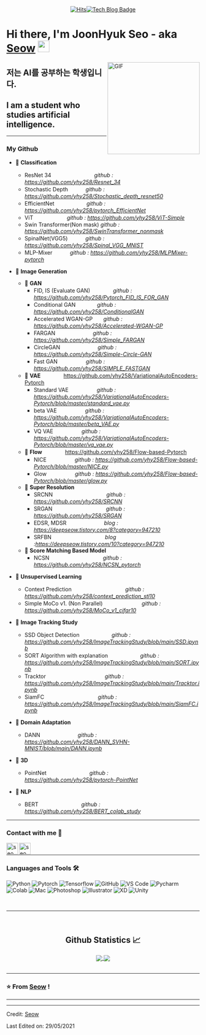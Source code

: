   <div align=center>
	
[![Hits](https://hits.seeyoufarm.com/api/count/incr/badge.svg?url=https%3A%2F%2Fgithub.com%2Fyhy258&count_bg=%23CCB1ED&title_bg=%23433636&icon=snapchat.svg&icon_color=%23C9B5DD&title=hits&edge_flat=false)](https://hits.seeyoufarm.com)[![Tech Blog Badge](http://img.shields.io/badge/-Tech%20blog-black?style=flat-square&logo=github&link=https://deepseow.tistory.com/)](https://deepseow.tistory.com/)
	
  </div>
 
# Hi there, I'm JoonHyuk Seo - aka [Seow](https://velog.io/@yhyj1001) <img width="30px" src="https://media.tenor.com/images/3b388fe03da271d2674faf85eb7c3fcd/tenor.gif" />

<img align="right" alt="GIF" height="240px" src="https://user-images.githubusercontent.com/33916246/116817592-19277500-aba2-11eb-9714-78d7b3c81d2f.png" />

## 저는 AI를 공부하는 학생입니다.
## I am a student who studies artificial intelligence.  

---
  
### My Github
- 💫 **Classification**
	- ResNet 34　　　　　　　　*github : https://github.com/yhy258/Resnet_34*
	- Stochastic Depth 　　　*github : https://github.com/yhy258/Stochastic_depth_resnet50*
	- EfficientNet　　　　　　*github : https://github.com/yhy258/pytorch_EfficientNet*
	- ViT　　　　　　          *github : https://github.com/yhy258/ViT-Simple*
	- Swin Transformer(Non mask)    *github : https://github.com/yhy258/SwinTransformer_nonmask*
	- SpinalNet(VGG5) 　　　*github : https://github.com/yhy258/Spinal_VGG_MNIST*
	- MLP-Mixer  　　　*github : https://github.com/yhy258/MLPMixer-pytorch*  

- 💫 **Image Generation**
	- 💫 **GAN**
		- FID, IS (Evaluate GAN) 　　　　*github : https://github.com/yhy258/Pytorch_FID_IS_FOR_GAN*
		- Conditional GAN　　　　*github : https://github.com/yhy258/ConditionalGAN*
		- Accelerated WGAN-GP　　*github : https://github.com/yhy258/Accelerated-WGAN-GP*  
		- FARGAN　　　　　　　*github : https://github.com/yhy258/Simple_FARGAN*
		- CircleGAN　　　　　　　*github : https://github.com/yhy258/Simple-Circle-GAN*  
		- Fast GAN　　　　　 *github : https://github.com/yhy258/SIMPLE_FASTGAN*
	- 💫 **VAE**　　　　 https://github.com/yhy258/VariationalAutoEncoders-Pytorch  
		- Standard VAE　　　　　 *github :  https://github.com/yhy258/VariationalAutoEncoders-Pytorch/blob/master/standard_vae.py*  
		- beta VAE　　　　　 *github :  https://github.com/yhy258/VariationalAutoEncoders-Pytorch/blob/master/beta_VAE.py*  
		- VQ VAE　　　　　 *github :  https://github.com/yhy258/VariationalAutoEncoders-Pytorch/blob/master/vq_vae.py*  
	- 💫 **Flow**　　　　 https://github.com/yhy258/Flow-based-Pytorch  
		- NICE　　　　　 *github :  https://github.com/yhy258/Flow-based-Pytorch/blob/master/NICE.py*  
		- Glow　　　　　 *github :  https://github.com/yhy258/Flow-based-Pytorch/blob/master/glow.py*  
	- 💫 **Super Resolution**
		- SRCNN　　　　　　　　　　*github : https://github.com/yhy258/SRCNN*
		- SRGAN　　　　　　　　　　*github : https://github.com/yhy258/SRGAN*
		- EDSR, MDSR　　　　　　　*blog : https://deepseow.tistory.com/8?category=947210*
		- SRFBN　　　　　　　　　　*blog :https://deepseow.tistory.com/10?category=947210*  
	- 💫 **Score Matching Based Model**
		- NCSN　　　　　　　　　　*github : https://github.com/yhy258/NCSN_pytorch*  

- 💫 **Unsupervised Learning**
	- Context Prediction　　　　　　　　　　*github : https://github.com/yhy258/context_prediction_stl10*  
	- Simple MoCo v1. (Non Parallel)　　　　　　　 *github : https://github.com/yhy258/MoCo_v1_cifar10*  
- 💫 **Image Tracking Study**  
	- SSD Object Detection　　　　　　*github : https://github.com/yhy258/ImageTrackingStudy/blob/main/SSD.ipynb*
	- SORT Algorithm with explanation　　　　　　*github : https://github.com/yhy258/ImageTrackingStudy/blob/main/SORT.ipynb*
	- Tracktor　　　　　　　　　　　*github :  https://github.com/yhy258/ImageTrackingStudy/blob/main/Tracktor.ipynb*
	- SiamFC　　　　　　　　　　*github :  https://github.com/yhy258/ImageTrackingStudy/blob/main/SiamFC.ipynb*  
- 💫 **Domain Adaptation**  
	- DANN　　　　　　　*github :  https://github.com/yhy258/DANN_SVHN-MNIST/blob/main/DANN.ipynb*  
- 💫 **3D**  
	- PointNet　　　　　　　　*github :  https://github.com/yhy258/pytorch-PointNet*  
- 💫 **NLP**  
	- BERT　　　　　　　　*github :  https://github.com/yhy258/BERT_colab_study*


---


### Contact with me 📝

[<img align="left" alt="seow.site" height="30px" src="https://user-images.githubusercontent.com/33916246/116786861-f7fc5100-aadb-11eb-94ad-81554c19e7f6.png" />][website]
[<img align="left" alt="seow Instagram" height="30px" src="https://image.flaticon.com/icons/svg/725/725278.svg" />][instagram]

<br />

---

### Languages and Tools 🛠 

![Python](http://img.shields.io/badge/-Python-3776AB?style=flat-square&logo=python&logoColor=ffffff)
![Pytorch](http://img.shields.io/badge/-Pytorch-5391FE?style=flat-square&logo=pytorch&logoColor=ffffff)
![Tensorflow](http://img.shields.io/badge/-Tensorflow-5391FE?style=flat-square&logo=tensorflow&logoColor=ffffff)
![GitHub](https://img.shields.io/badge/-GitHub-181717?style=flat-square&logo=github)
![VS Code](http://img.shields.io/badge/-VS%20Code-007ACC?style=flat-square&logo=visual-studio-code&logoColor=ffffff)
![Pycharm](http://img.shields.io/badge/-Pycharm-2C2255?style=flat-square&logo=Pycharm&logoColor=ffffff)
![Colab](http://img.shields.io/badge/-Colab-2C2255?style=flat-square&logo=Google&logoColor=ffffff)
![Mac](http://img.shields.io/badge/-Apple-0078D6?style=flat-square&logo=apple&logoColor=ffffff)
![Photoshop](http://img.shields.io/badge/-Photoshop-0078D6?style=flat-square&logo=adobe&logoColor=ffffff)
![Illustrator](http://img.shields.io/badge/-Illustrator-0078D6?style=flat-square&logo=adobe&logoColor=ffffff)
![XD](http://img.shields.io/badge/-XD-0078D6?style=flat-square&logo=adobe&logoColor=ffffff)
![Unity](http://img.shields.io/badge/-Unity-0078D6?style=flat-square&logo=unity&logoColor=ffffff)

<br/>

---

<br/>

  <h2 align="center"> Github Statistics 📈 </h2>
  
  <div align="center"> 
     <a href="">
      <img align="center" src="https://github-readme-stats.vercel.app/api?username=yhy258&hide=issues&show_icons=true&theme=dracula" />
    </a>
    <a href="">
      <img align="center" src="https://github-readme-stats.vercel.app/api/top-langs/?username=yhy258&layout=compact"/>
    </a>
</div>



<br/>

---

### ⭐️ From [Seow](https://github.com/yhy258) ! ### 

---

[website]: https://deepseow.tistory.com/
[instagram]: https://www.instagram.com/oz__oo__/



----
Credit: [Seow](https://github.com/yhy258)

Last Edited on: 29/05/2021
